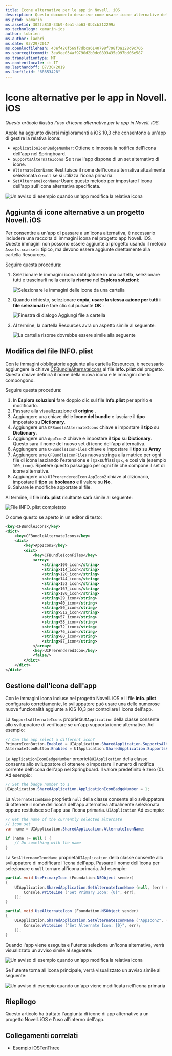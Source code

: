 ```yaml
---
title: Icone alternative per le app in Novell. iOS
description: Questo documento descrive come usare icone alternative dell'app in Novell. iOS. Viene illustrato come aggiungere queste icone a un progetto Novell. iOS, come modificare il file INFO. plist e come gestire l'icona dell'app a livello di codice.
ms.prod: xamarin
ms.assetid: 302fa818-33b9-4ea1-ab63-0b2cb312299a
ms.technology: xamarin-ios
author: lobrien
ms.author: laobri
ms.date: 03/29/2017
ms.openlocfilehash: 43ef420f569f7dbca6140798f798f3a128d9c706
ms.sourcegitcommit: 3ea9ee034af9790d2b0dc0893435e997bd06e587
ms.translationtype: MT
ms.contentlocale: it-IT
ms.lasthandoff: 07/30/2019
ms.locfileid: "68653428"
---
```

# <a name="alternate-app-icons-in-xamarinios"></a>Icone alternative per le app in Novell. iOS

_Questo articolo illustra l'uso di icone alternative per le app in Novell. iOS._

Apple ha aggiunto diversi miglioramenti a iOS 10,3 che consentono a un'app di gestire la relativa icona:

- `ApplicationIconBadgeNumber`: Ottiene o imposta la notifica dell'icona dell'app nel Springboard.
- `SupportsAlternateIcons`-Se `true` l'app dispone di un set alternativo di icone.
- `AlternateIconName`: Restituisce il nome dell'icona alternativa attualmente selezionata o `null` se si utilizza l'icona primaria.
- `SetAlternameIconName`-Usare questo metodo per impostare l'icona dell'app sull'icona alternativa specificata.

![](alternate-app-icons-images/icons04.png "Un avviso di esempio quando un'app modifica la relativa icona")

<a name="Adding-Alternate-Icons" />

## <a name="adding-alternate-icons-to-a-xamarinios-project"></a>Aggiunta di icone alternative a un progetto Novell. iOS

Per consentire a un'app di passare a un'icona alternativa, è necessario includere una raccolta di immagini icona nel progetto app Novell. iOS. Queste immagini non possono essere aggiunte al progetto usando il metodo `Assets.xcassets` tipico, ma devono essere aggiunte direttamente alla cartella Resources.

Seguire questa procedura:

1. Selezionare le immagini icona obbligatorie in una cartella, selezionare tutti e trascinarli nella cartella **risorse** nel **Esplora soluzioni**:

    ![](alternate-app-icons-images/icons00.png "Selezionare le immagini delle icone da una cartella")

2. Quando richiesto, selezionare **copia**, **usare la stessa azione per tutti i file selezionati** e fare clic sul pulsante **OK** :

    ![](alternate-app-icons-images/icons02.png "Finestra di dialogo Aggiungi file a cartella")

3. Al termine, la cartella Resources avrà un aspetto simile al seguente:

    ![](alternate-app-icons-images/icons01.png "La cartella risorse dovrebbe essere simile alla seguente")

<a name="Modifying-the-Info.plist-File" />

## <a name="modifying-the-infoplist-file"></a>Modifica del file INFO. plist

Con le immagini obbligatorie aggiunte alla cartella Resources, è necessario aggiungere la chiave [CFBundleAlternateIcons](https://developer.apple.com/library/content/documentation/General/Reference/InfoPlistKeyReference/Articles/CoreFoundationKeys.html#//apple_ref/doc/uid/TP40009249-SW13) al file **info. plist** del progetto. Questa chiave definirà il nome della nuova icona e le immagini che lo compongono.

Seguire questa procedura:

1. In **Esplora soluzioni** fare doppio clic sul file **Info.plist** per aprirlo e modificarlo.
2. Passare alla visualizzazione di **origine** .
3. Aggiungere una chiave delle **Icone del bundle** e lasciare il **tipo** impostato su **Dictionary**.
4. Aggiungere una `CFBundleAlternateIcons` chiave e impostare il **tipo** su **Dictionary**.
5. Aggiungere una `AppIcon2` chiave e impostare il **tipo** su **Dictionary**. Questo sarà il nome del nuovo set di icone dell'app alternativa.
6. Aggiungere una `CFBundleIconFiles` chiave e impostare il **tipo** su **Array**
7. Aggiungere una `CFBundleIconFiles` nuova stringa alla matrice per ogni file di icona lasciando l'estensione e i `@2x`suffissi `@3x`, e così via (esempio `100_icon`). Ripetere questo passaggio per ogni file che compone il set di icone alternative.
8. Aggiungere una `UIPrerenderedIcon` `AppIcon2` chiave al dizionario, impostare il **tipo** su **booleano** e il valore su **No**.
9. Salvare le modifiche apportate al file.

Al termine, il file **info. plist** risultante sarà simile al seguente:

![](alternate-app-icons-images/icons03.png "File INFO. plist completato")

O come questo se aperto in un editor di testo:

```xml
<key>CFBundleIcons</key>
<dict>
    <key>CFBundleAlternateIcons</key>
    <dict>
        <key>AppIcon2</key>
        <dict>
            <key>CFBundleIconFiles</key>
            <array>
                <string>100_icon</string>
                <string>114_icon</string>
                <string>120_icon</string>
                <string>144_icon</string>
                <string>152_icon</string>
                <string>167_icon</string>
                <string>180_icon</string>
                <string>29_icon</string>
                <string>40_icon</string>
                <string>50_icon</string>
                <string>512_icon</string>
                <string>57_icon</string>
                <string>58_icon</string>
                <string>72_icon</string>
                <string>76_icon</string>
                <string>80_icon</string>
                <string>87_icon</string>
            </array>
            <key>UIPrerenderedIcon</key>
            <false/>
        </dict>
    </dict>
</dict>
```

<a name="Managing-the-Apps-Icon" />

## <a name="managing-the-apps-icon"></a>Gestione dell'icona dell'app 

Con le immagini icona incluse nel progetto Novell. iOS e il file **info. plist** configurato correttamente, lo sviluppatore può usare una delle numerose nuove funzionalità aggiunte a iOS 10,3 per controllare l'icona dell'app.

La `SupportsAlternateIcons` proprietà`UIApplication` della classe consente allo sviluppatore di verificare se un'app supporta icone alternative. Ad esempio:

```csharp
// Can the app select a different icon?
PrimaryIconButton.Enabled = UIApplication.SharedApplication.SupportsAlternateIcons;
AlternateIconButton.Enabled = UIApplication.SharedApplication.SupportsAlternateIcons;
```

La `ApplicationIconBadgeNumber` proprietà`UIApplication` della classe consente allo sviluppatore di ottenere o impostare il numero di notifica corrente dell'icona dell'app nel Springboard. Il valore predefinito è zero (0). Ad esempio:

```csharp
// Set the badge number to 1
UIApplication.SharedApplication.ApplicationIconBadgeNumber = 1;
```

La `AlternateIconName` proprietà `null` della classe consente allo sviluppatore di ottenere il nome dell'icona dell'app alternativa attualmente selezionata oppure restituisce se l'app usa l'icona primaria. `UIApplication` Ad esempio:

```csharp
// Get the name of the currently selected alternate
// icon set
var name = UIApplication.SharedApplication.AlternateIconName;

if (name != null ) {
    // Do something with the name
}
```

La `SetAlternameIconName` proprietà`UIApplication` della classe consente allo sviluppatore di modificare l'icona dell'app. Passare il nome dell'icona per selezionare o `null` tornare all'icona primaria. Ad esempio:

```csharp
partial void UsePrimaryIcon (Foundation.NSObject sender)
{
    UIApplication.SharedApplication.SetAlternateIconName (null, (err) => {
        Console.WriteLine ("Set Primary Icon: {0}", err);
    });
}

partial void UseAlternateIcon (Foundation.NSObject sender)
{
    UIApplication.SharedApplication.SetAlternateIconName ("AppIcon2", (err) => {
        Console.WriteLine ("Set Alternate Icon: {0}", err);
    });
}
```

Quando l'app viene eseguita e l'utente seleziona un'icona alternativa, verrà visualizzato un avviso simile al seguente:

![](alternate-app-icons-images/icons04.png "Un avviso di esempio quando un'app modifica la relativa icona")

Se l'utente torna all'icona principale, verrà visualizzato un avviso simile al seguente:

![](alternate-app-icons-images/icons05.png "Un avviso di esempio quando un'app viene modificata nell'icona primaria")

<a name="Summary" />

## <a name="summary"></a>Riepilogo

Questo articolo ha trattato l'aggiunta di icone di app alternative a un progetto Novell. iOS e l'uso all'interno dell'app.



## <a name="related-links"></a>Collegamenti correlati

- [Esempio iOSTenThree](https://docs.microsoft.com/samples/xamarin/ios-samples/ios10-iostenthree/)
